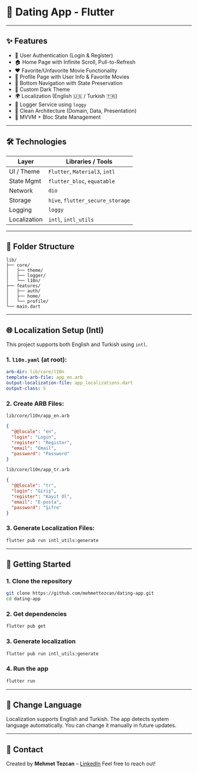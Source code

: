 # 🌟 Dating App - Flutter

---

## ✨ Features

* 🔐 User Authentication (Login & Register)
* 🏠 Home Page with Infinite Scroll, Pull-to-Refresh
* ❤️ Favorite/Unfavorite Movie Functionality
* 👤 Profile Page with User Info & Favorite Movies
* 🧱 Bottom Navigation with State Preservation
* 🎨 Custom Dark Theme
* 🌍 Localization (English 🇺🇸 / Turkish 🇹🇷)
* 🧺 Logger Service using `loggy`
* 🎯 Clean Architecture (Domain, Data, Presentation)
* 🧱 MVVM + Bloc State Management

---

## 🛠️ Technologies

| Layer        | Libraries / Tools                |
| ------------ | -------------------------------- |
| UI / Theme   | `Flutter`, `Material3`, `intl`   |
| State Mgmt   | `flutter_bloc`, `equatable`      |
| Network      | `dio`                            |
| Storage      | `hive`, `flutter_secure_storage` |
| Logging      | `loggy`                          |
| Localization | `intl`, `intl_utils`             |

---

## 📂 Folder Structure

```
lib/
├── core/
│   ├── theme/
│   ├── logger/
│   └── l10n/
├── features/
│   ├── auth/
│   ├── home/
│   └── profile/
└── main.dart
```

---

## 🌐 Localization Setup (Intl)

This project supports both English and Turkish using `intl`.

### 1. `l10n.yaml` (at root):

```yaml
arb-dir: lib/core/l10n
template-arb-file: app_en.arb
output-localization-file: app_localizations.dart
output-class: S
```

### 2. Create ARB Files:

`lib/core/l10n/app_en.arb`

```json
{
  "@@locale": "en",
  "login": "Login",
  "register": "Register",
  "email": "Email",
  "password": "Password"
}
```

`lib/core/l10n/app_tr.arb`

```json
{
  "@@locale": "tr",
  "login": "Giriş",
  "register": "Kayıt Ol",
  "email": "E-posta",
  "password": "Şifre"
}
```

### 3. Generate Localization Files:

```bash
flutter pub run intl_utils:generate
```

---

## 🚀 Getting Started

### 1. Clone the repository

```bash
git clone https://github.com/mehmettezcan/dating-app.git
cd dating-app
```

### 2. Get dependencies

```bash
flutter pub get
```

### 3. Generate localization

```bash
flutter pub run intl_utils:generate
```

### 4. Run the app

```bash
flutter run
```

---

## 🌌 Change Language

Localization supports English and Turkish. The app detects system language automatically. You can change it manually in future updates.

---

## 📧 Contact

Created by **Mehmet Tezcan** – [LinkedIn](https://www.linkedin.com/in/mehmet-tezcan-aa49159b/)
Feel free to reach out!
